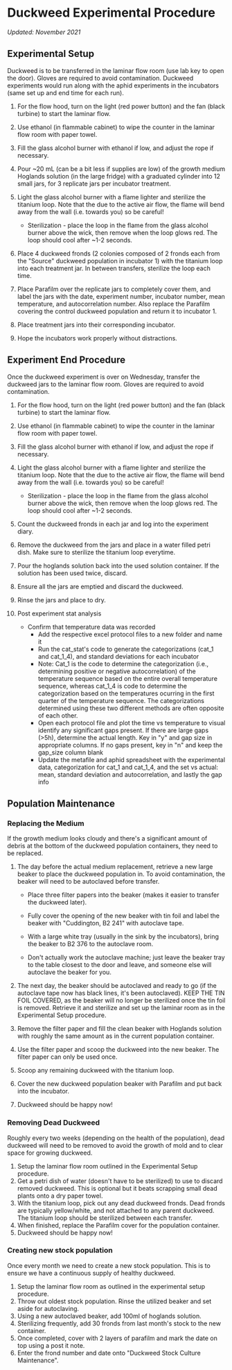 # **Duckweed Experimental Procedure**

*Updated: November 2021*

## <span class="underline">Experimental Setup</span>

Duckweed is to be transferred in the laminar flow room (use lab key to open the door). Gloves are required to avoid contamination. Duckweed experiments would run along with the aphid experiments in the incubators (same set up and end time for each run).

1.  For the flow hood, turn on the light (red power button) and the fan (black turbine) to start the laminar flow.
2.  Use ethanol (in flammable cabinet) to wipe the counter in the laminar flow room with paper towel.
3.  Fill the glass alcohol burner with ethanol if low, and adjust the rope if necessary.
4.  Pour \~20 mL (can be a bit less if supplies are low) of the growth medium Hoglands solution (in the large fridge) with a graduated cylinder into 12 small jars, for 3 replicate jars per incubator treatment.
5.  Light the glass alcohol burner with a flame lighter and sterilize the titanium loop. Note that the due to the active air flow, the flame will bend away from the wall (i.e. towards you) so be careful!

    -   Sterilization - place the loop in the flame from the glass alcohol burner above the wick, then remove when the loop glows red. The loop should cool after \~1-2 seconds.
6.  Place 4 duckweed fronds (2 colonies composed of 2 fronds each from the "Source" duckweed population in incubator 1) with the titanium loop into each treatment jar. In between transfers, sterilize the loop each time.
7.  Place Parafilm over the replicate jars to completely cover them, and label the jars with the date, experiment number, incubator number, mean temperature, and autocorrelation number. Also replace the Parafilm covering the control duckweed population and return it to incubator 1.
8.  Place treatment jars into their corresponding incubator.
9.  Hope the incubators work properly without distractions.

## Experiment End Procedure

Once the duckweed experiment is over on Wednesday, transfer the duckweed jars to the laminar flow room. Gloves are required to avoid contamination.

1.  For the flow hood, turn on the light (red power button) and the fan (black turbine) to start the laminar flow.
2.  Use ethanol (in flammable cabinet) to wipe the counter in the laminar flow room with paper towel.
3.  Fill the glass alcohol burner with ethanol if low, and adjust the rope if necessary.
4.  Light the glass alcohol burner with a flame lighter and sterilize the titanium loop. Note that the due to the active air flow, the flame will bend away from the wall (i.e. towards you) so be careful!
    -   Sterilization - place the loop in the flame from the glass alcohol burner above the wick, then remove when the loop glows red. The loop should cool after \~1-2 seconds.

5.  Count the duckweed fronds in each jar and log into the experiment diary. 
6. Remove the duckweed from the jars and place in a water filled petri dish. Make sure to sterilize the titanium loop everytime.
7. Pour the hoglands solution back into the used solution container. If the solution has been used twice, discard.
8. Ensure all the jars are emptied and discard the duckweed.
9. Rinse the jars and place to dry.
10. Post experiment stat analysis
	- Confirm that temperature data was recorded
        -   Add the respective excel protocol files to a new folder and name it
        -   Run the cat_stat's code to generate the categorizations (cat_1 and cat_1_4), and standard deviations for each incubator
        -   Note: Cat_1 is the code to determine the categorization (i.e., determining positive or negative autocorrelation) of the temperature sequence based on the entire overall temperature sequence, whereas cat_1_4 is code to determine the categorization based on the temperatures ocurring in the first quarter of the temperature sequence. The categorizations determined using these two different methods are often opposite of each other. 
        -   Open each protocol file and plot the time vs temperature to visual identify any significant gaps present. If there are large gaps (>5h), determine the actual length. Key in "y" and gap size in appropriate columns. If no gaps present, key in "n" and keep the gap_size column blank
        -   Update the metafile and aphid spreadsheet with the experimental data, categorization for cat_1 and cat_1_4, and the set vs actual: mean, standard deviation and autocorrelation, and lastly the gap info 

## <span class="underline">Population Maintenance</span>

###  Replacing the Medium

If the growth medium looks cloudy and there's a significant amount of debris at the bottom of the duckweed population containers, they need to be replaced.

1.  The day before the actual medium replacement, retrieve a new large beaker to place the duckweed population in. To avoid contamination, the beaker will need to be autoclaved before transfer.

	-  Place three filter papers into the beaker (makes it easier to transfer the duckweed later).

	-  Fully cover the opening of the new beaker with tin foil and label the beaker with "Cuddington, B2 241" with autoclave tape.

	-  With a large white tray (usually in the sink by the incubators), bring the beaker to B2 376 to the autoclave room.

	-  Don't actually work the autoclave machine; just leave the beaker tray to the table closest to the door and leave, and someone else will autoclave the beaker for you.

2.  The next day, the beaker should be autoclaved and ready to go (if the autoclave tape now has black lines, it's been autoclaved). KEEP THE TIN FOIL COVERED, as the beaker will no longer be sterilized once the tin foil is removed. Retrieve it and sterilize and set up the laminar room as in the Experimental Setup procedure.

3.  Remove the filter paper and fill the clean beaker with Hoglands solution with roughly the same amount as in the current population container.

4.  Use the filter paper and scoop the duckweed into the new beaker. The filter paper can only be used once.

5.  Scoop any remaining duckweed with the titanium loop.

6.  Cover the new duckweed population beaker with Parafilm and put back into the incubator.

7.  Duckweed should be happy now!

###  Removing Dead Duckweed

Roughly every two weeks (depending on the health of the population), dead duckweed will need to be removed to avoid the growth of mold and to clear space for growing duckweed.

1.  Setup the laminar flow room outlined in the Experimental Setup procedure.
2.  Get a petri dish of water (doesn't have to be sterilized) to use to discard removed duckweed. This is optional but it beats scrapping small dead plants onto a dry paper towel.
3.  With the titanium loop, pick out any dead duckweed fronds. Dead fronds are typically yellow/white, and not attached to any parent duckweed. The titanium loop should be sterilized between each transfer.
4.  When finished, replace the Parafilm cover for the population container.
5.  Duckweed should be happy now!

### Creating new stock population

Once every month we need to create a new stock population. This is to ensure we have a continuous supply of healthy duckweed.

1. Setup the laminar flow room as outlined in the experimental setup procedure.
2. Throw out oldest stock population. Rinse the utilized beaker and set aside for autoclaving.
3. Using a new autoclaved beaker, add 100ml of hoglands solution.
4. Sterilizing frequently, add 30 fronds from last month's stock to the new container.
5. Once completed, cover with 2 layers of parafilm and mark the date on top using a post it note.
6. Enter the frond number and date onto "Duckweed Stock Culture Maintenance".


